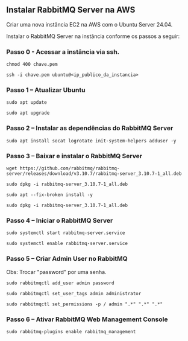 ## Instalar RabbitMQ Server na AWS

Criar uma nova instância EC2 na AWS com o Ubuntu Server 24.04. 

Instalar o RabbitMQ Server na instância conforme os passos a seguir:


### Passo 0 - Acessar a instância via ssh.

```
chmod 400 chave.pem
```

```
ssh -i chave.pem ubuntu@<ip_publico_da_instancia>
```

### Passo 1 – Atualizar Ubuntu 
```
sudo apt update
```

```
sudo apt upgrade
```


### Passo 2 – Instalar as dependências do RabbitMQ Server

```
sudo apt install socat logrotate init-system-helpers adduser -y
```

### Passo 3 – Baixar e instalar o RabbitMQ Server

```
wget https://github.com/rabbitmq/rabbitmq-server/releases/download/v3.10.7/rabbitmq-server_3.10.7-1_all.deb
```
```
sudo dpkg -i rabbitmq-server_3.10.7-1_all.deb
```
```
sudo apt --fix-broken install -y
```
```
sudo dpkg -i rabbitmq-server_3.10.7-1_all.deb
```

### Passo 4 – Iniciar o RabbitMQ Server

```
sudo systemctl start rabbitmq-server.service
```
```
sudo systemctl enable rabbitmq-server.service
```


### Passo 5 – Criar Admin User no RabbitMQ

Obs: Trocar "password" por uma senha.

```
sudo rabbitmqctl add_user admin password 
```
```
sudo rabbitmqctl set_user_tags admin administrator
```
```
sudo rabbitmqctl set_permissions -p / admin ".*" ".*" ".*"
```


### Passo 6 – Ativar RabbitMQ Web Management Console

```
sudo rabbitmq-plugins enable rabbitmq_management
```
